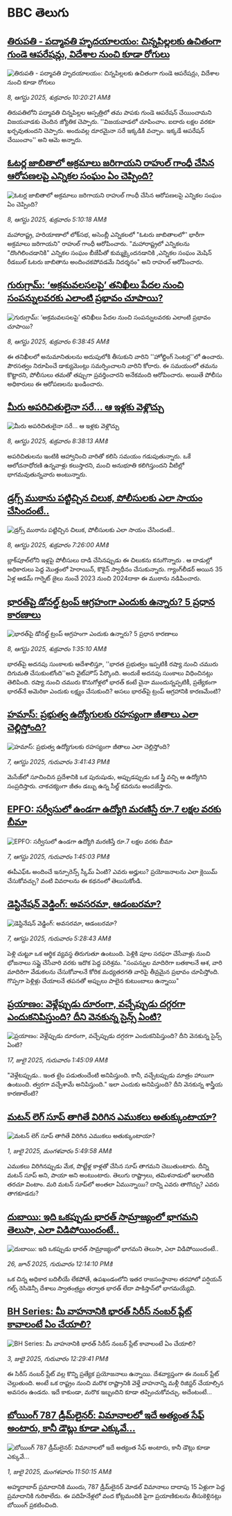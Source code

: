 # BBC తెలుగు## [తిరుపతి - పద్మావతి హృదయాలయం: చిన్నపిల్లలకు ఉచితంగా గుండె ఆపరేషన్లు, విదేశాల నుంచి కూడా రోగులు](https://www.bbc.com/telugu/articles/cvgvqv32e7yo?at_medium=RSS&at_campaign=rss?at_campaign=githubrss)![తిరుపతి - పద్మావతి హృదయాలయం: చిన్నపిల్లలకు ఉచితంగా గుండె ఆపరేషన్లు, విదేశాల నుంచి కూడా రోగులు](https://ichef.bbci.co.uk/ace/ws/240/cpsprodpb/0624/live/b49c9380-743e-11f0-876e-092c0a90f4e0.jpg)_8, ఆగస్టు 2025, శుక్రవారం 10:20:21 AMకి_తిరుపతిలోని పద్మావతి చిన్నపిల్లల ఆస్పత్రిలో తమ పాపకు గుండె ఆపరేషన్ చేయించామని విజయవాడకు చెందిన జ్యోతిక చెప్పారు. ''విజయవాడలో చూపించాం. ఐదారు లక్షల వరకూ ఖర్చవుతుందని చెప్పారు. అందువల్ల దూరమైనా సరే ఇక్కడికి వచ్చాం. ఇక్కడే ఆపరేషన్ చేయించాం'' అని ఆమె అన్నారు.## [ఓటర్ల జాబితాలో అక్రమాలు జరిగాయని  రాహుల్ గాంధీ చేసిన ఆరోపణలపై ఎన్నికల సంఘం ఏం చెప్పింది? ](https://www.bbc.com/telugu/articles/cvg0n4jdqrgo?at_medium=RSS&at_campaign=rss?at_campaign=githubrss)![ఓటర్ల జాబితాలో అక్రమాలు జరిగాయని  రాహుల్ గాంధీ చేసిన ఆరోపణలపై ఎన్నికల సంఘం ఏం చెప్పింది? ](https://ichef.bbci.co.uk/ace/ws/240/cpsprodpb/9467/live/b9f21040-7406-11f0-8071-1788c7e8ae0e.jpg)_8, ఆగస్టు 2025, శుక్రవారం 5:10:18 AMకి_మహారాష్ట్ర, హరియాణాలో లోక్‌సభ, అసెంబ్లీ ఎన్నికలలో  "ఓటరు జాబితాలలో’’ భారీగా అక్రమాలు జరిగాయని" రాహుల్ గాంధీ ఆరోపించారు. "మహారాష్ట్రలో ఎన్నికలను "దొంగిలించడానికి" ఎన్నికల సంఘం బీజేపీతో కుమ్మక్కైందనడానికి ,ఎన్నికల సంఘం  మెషిన్ రీడబుల్ ఓటరు జాబితాను అందించకపోవడమే నిదర్శనం" అని రాహుల్ ఆరోపించారు.## [ గురుగ్రామ్: ‘అక్రమవలసలపై’ తనిఖీలు పేదల నుంచి సంపన్నులవరకు ఎలాంటి ప్రభావం చూపాయి?](https://www.bbc.com/telugu/articles/cy980114x4xo?at_medium=RSS&at_campaign=rss?at_campaign=githubrss)![ గురుగ్రామ్: ‘అక్రమవలసలపై’ తనిఖీలు పేదల నుంచి సంపన్నులవరకు ఎలాంటి ప్రభావం చూపాయి?](https://ichef.bbci.co.uk/ace/ws/240/cpsprodpb/77a1/live/4b2aa5b0-7405-11f0-8071-1788c7e8ae0e.jpg)_8, ఆగస్టు 2025, శుక్రవారం 6:38:45 AMకి_ఈ తనిఖీలలో అనుమానితులను అదుపులోకి తీసుకుని వారిని ''హోల్డింగ్ సెంటర్ల''లో ఉంచారు. పౌరసత్వం నిరూపించే డాక్యుమెంట్లు సమర్పించాలని వారిని కోరారు. ఈ సమయంలో తమను కొట్టారని, పోలీసులు తమతో తప్పుగా ప్రవర్తించారని అనేకమంది ఆరోపించారు. అయితే పోలీసు అధికారులు ఈ ఆరోపణలను ఖండించారు.## [మీరు అపరిచితులైనా సరే... ఆ ఇళ్లకు వెళ్లొచ్చు](https://www.bbc.com/telugu/articles/c2l7kqpd75lo?at_medium=RSS&at_campaign=rss?at_campaign=githubrss)![మీరు అపరిచితులైనా సరే... ఆ ఇళ్లకు వెళ్లొచ్చు](https://ichef.bbci.co.uk/ace/ws/240/cpsprodpb/c37c/live/7b8a0360-7430-11f0-8071-1788c7e8ae0e.png)_8, ఆగస్టు 2025, శుక్రవారం 8:38:13 AMకి_అపరిచితులను ఇంటికి ఆహ్వానించి వారితో కలిసి సమయం గడుపుతున్నారు. ఒకే ఆలోచనాధోరణి ఉన్నవాళ్లు కలుస్తారని, మంచి అనుభూతి కలిగిస్తుందని వీటిల్లో భాగమవుతున్నవారు అంటున్నారు.## [డ్రగ్స్ ముఠాను పట్టిచ్చిన చిలుక, పోలీసులకు ఎలా సాయం చేసిందంటే..](https://www.bbc.com/telugu/articles/c78z7y471x8o?at_medium=RSS&at_campaign=rss?at_campaign=githubrss)![డ్రగ్స్ ముఠాను పట్టిచ్చిన చిలుక, పోలీసులకు ఎలా సాయం చేసిందంటే..](https://ichef.bbci.co.uk/ace/ws/240/cpsprodpb/0de4/live/3f394a20-7420-11f0-ab85-c1ec8d2f110b.png)_8, ఆగస్టు 2025, శుక్రవారం 7:26:00 AMకి_బ్లాక్‌పూల్‌లోని ఇళ్లపై  పోలీసులు దాడి చేసినప్పుడు ఈ చిలుకను కనుగొన్నారు . ఆ దాడుల్లో అధికారులు పెద్ద మొత్తంలో హెరాయిన్, కొకైన్ స్వాధీనం చేసుకున్నారు. గ్యాంగ్‌లీడర్ అయిన 35 ఏళ్ల ఆడమ్ గార్నెట్ జైలు నుంచే 2023 నుంచి 2024దాకా ఈ ముఠాను నడిపించారు.## [భారత్‌పై డోనల్డ్ ట్రంప్‌ ఆగ్రహంగా ఎందుకు ఉన్నారు? 5 ప్రధాన కారణాలు ](https://www.bbc.com/telugu/articles/c5ylxp0dq5xo?at_medium=RSS&at_campaign=rss?at_campaign=githubrss)![భారత్‌పై డోనల్డ్ ట్రంప్‌ ఆగ్రహంగా ఎందుకు ఉన్నారు? 5 ప్రధాన కారణాలు ](https://ichef.bbci.co.uk/ace/ws/240/cpsprodpb/c011/live/86422e00-7399-11f0-a975-cb151ca452f4.jpg)_8, ఆగస్టు 2025, శుక్రవారం 1:35:10 AMకి_భారత్‌పై  అదనపు సుంకాలకు ఆదేశాలిస్తూ, ''భారత ప్రభుత్వం ఇప్పటికీ రష్యా నుంచి చమురు దిగుమతి చేసుకుంటోంది''అని వైట్‌హౌస్ పేర్కొంది. అందుకే అదనపు సుంకాలు విధించినట్లు తెలిపింది. రష్యా నుంచి చమురు కొనుగోళ్లలో భారత్ కంటే చైనా ముందున్నప్పటికీ, ప్రత్యేకంగా భారత్‌నే అమెరికా ఎందుకు లక్ష్యం చేసుకుంది? అసలు భారత్‌పై ట్రంప్ ఆగ్రహానికి కారణమేంటి?## [హమాస్: ప్రభుత్వ ఉద్యోగులకు రహస్యంగా జీతాలు ఎలా  చెల్లిస్తోంది?  ](https://www.bbc.com/telugu/articles/cg4xvr0qd32o?at_medium=RSS&at_campaign=rss?at_campaign=githubrss)![హమాస్: ప్రభుత్వ ఉద్యోగులకు రహస్యంగా జీతాలు ఎలా  చెల్లిస్తోంది?  ](https://ichef.bbci.co.uk/ace/ws/240/cpsprodpb/8a3f/live/8b667c40-739b-11f0-856a-e3e76ccaf044.jpg)_7, ఆగస్టు 2025, గురువారం 3:41:43 PMకి_మెసేజ్‌లో సూచించిన ప్రదేశానికి ఒక పురుషుడు, అప్పుడప్పుడు ఒక స్త్రీ వచ్చి ఆ ఉద్యోగిని సంప్రదిస్తారు. చాకచక్యంగా జీతం డబ్బు ఉన్న సీల్డ్ కవరును అందజేస్తారు.## [EPFO: సర్వీసులో ఉండగా ఉద్యోగి మరణిస్తే రూ.7 లక్షల వరకు బీమా](https://www.bbc.com/telugu/articles/clyrqpplp2qo?at_medium=RSS&at_campaign=rss?at_campaign=githubrss)![EPFO: సర్వీసులో ఉండగా ఉద్యోగి మరణిస్తే రూ.7 లక్షల వరకు బీమా](https://ichef.bbci.co.uk/ace/ws/240/cpsprodpb/20fd/live/dac6c350-72bd-11f0-af20-030418be2ca5.jpg)_7, ఆగస్టు 2025, గురువారం 1:45:03 PMకి_ఈపీఎఫ్ఓ అందించే ఇన్సూరెన్స్ స్కీమ్ ఏంటి? ఎవరు అర్హులు? ప్రయోజనాలను ఎలా క్లెయిమ్ చేసుకోవచ్చు? వంటి వివరాలను ఈ కథనంలో తెలుసుకోండి.## [డెస్టినేషన్ వెడ్డింగ్: అవసరమా, ఆడంబరమా?](https://www.bbc.com/telugu/articles/clyjwqjv5vko?at_medium=RSS&at_campaign=rss?at_campaign=githubrss)![డెస్టినేషన్ వెడ్డింగ్: అవసరమా, ఆడంబరమా?](https://ichef.bbci.co.uk/ace/ws/240/cpsprodpb/4c82/live/592af770-7363-11f0-ab1c-fb449de285a1.jpg)_7, ఆగస్టు 2025, గురువారం 5:28:43 AMకి_పెళ్లి చుట్టూ ఒక ఆర్థిక వ్యవస్థ తిరుగుతూ ఉంటుంది. పెళ్లికి పూల సరఫరా చేసేవాళ్లు నుంచి భోజనాలు సప్లై చేసేవారి వరకు ఇదొక పెద్ద పరిశ్రమ. "సంపన్నుల మాదిరిగా బతకాలనే ఆశ, వారి మాదిరిగా వేడుకలను చేసుకోవాలనే కోరిక మధ్యతరగతి వారిపై తీవ్రమైన ప్రభావం చూపిస్తోంది. గొప్పగా పెళ్లిళ్లు చేయాలనే తపనతో అప్పులు పాలైన కుటుంబాలు ఉన్నాయి"## [ప్రయాణం: వెళ్లేప్పుడు దూరంగా, వచ్చేప్పుడు దగ్గరగా ఎందుకనిపిస్తుంది? దీని వెనకున్న సైన్స్ ఏంటి?](https://www.bbc.com/telugu/articles/c0l4y727n1jo?at_medium=RSS&at_campaign=rss?at_campaign=githubrss)![ప్రయాణం: వెళ్లేప్పుడు దూరంగా, వచ్చేప్పుడు దగ్గరగా ఎందుకనిపిస్తుంది? దీని వెనకున్న సైన్స్ ఏంటి?](https://ichef.bbci.co.uk/ace/ws/240/cpsprodpb/054c/live/6957c010-62b0-11f0-8e78-11023c48a856.png)_17, జులై 2025, గురువారం 1:45:09 AMకి_"వెళ్లేటప్పుడు.. ఇంత టైం పడుతుందేంటి అనిపిస్తుంది. కానీ, వచ్చేటప్పుడు మాత్రం హాయిగా ఉంటుంది. త్వరగా వచ్చేశామే అనిపిస్తుంది." ఇలా ఎందుకు అనిపిస్తుంది? దీని వెనకున్న శాస్త్రీయ కారణాలేంటి?## [మటన్ లెగ్ సూప్ తాగితే విరిగిన ఎముకలు అతుక్కుంటాయా?](https://www.bbc.com/telugu/articles/c0l4g92j8kzo?at_medium=RSS&at_campaign=rss?at_campaign=githubrss)![మటన్ లెగ్ సూప్ తాగితే విరిగిన ఎముకలు అతుక్కుంటాయా?](https://ichef.bbci.co.uk/ace/ws/240/cpsprodpb/b31e/live/cce532c0-6d41-11f0-9462-bb509dc78127.jpg)_1, జులై 2025, మంగళవారం 5:49:58 AMకి_ఎముకలు విరిగినప్పుడు మేక, పొట్టేళ్ల కాళ్లతో చేసిన సూప్ తాగమని చెబుతుంటారు. దీన్ని మటన్ సూప్ అని, పాయా అని అంటుంటారు. తెలుగు రాష్ట్రాలు, తమిళనాడులో ఇలాంటిది తరచూ వింటాం. మరి మటన్ సూప్‌లో అంతలా ఏమున్నాయి? దాన్ని ఎవరు తాగొచ్చు? ఎవరు తాగకూడదు?## [దుబాయి: ఇది ఒకప్పుడు భారత్ సామ్రాజ్యంలో భాగమని తెలుసా, ఎలా విడిపోయిందంటే..](https://www.bbc.com/telugu/articles/ce83x3rekyyo?at_medium=RSS&at_campaign=rss?at_campaign=githubrss)![దుబాయి: ఇది ఒకప్పుడు భారత్ సామ్రాజ్యంలో భాగమని తెలుసా, ఎలా విడిపోయిందంటే..](https://ichef.bbci.co.uk/ace/ws/240/cpsprodpb/89c1/live/fbe80b80-5282-11f0-809e-059b7ea85131.jpg)_26, జూన్ 2025, గురువారం 12:14:10 PMకి_ఒక చిన్న అధికార బదిలీయే లేకపోతే, ఉపఖండంలోని ఇతర రాజసంస్థానాల తరహాలో  పర్షియన్ గల్ఫ్ రెసిడెన్సీ దేశాలు స్వాతంత్ర్యం తర్వాత భారత్ లేదా పాకిస్తాన్‌లో భాగమయ్యేవి.## [BH Series: మీ వాహనానికి భారత్ సిరీస్ నంబర్ ప్లేట్ కావాలంటే ఏం చేయాలి?](https://www.bbc.com/telugu/articles/c9dg040gzv6o?at_medium=RSS&at_campaign=rss?at_campaign=githubrss)![BH Series: మీ వాహనానికి భారత్ సిరీస్ నంబర్ ప్లేట్ కావాలంటే ఏం చేయాలి?](https://ichef.bbci.co.uk/ace/ws/240/cpsprodpb/c5c0/live/7facfba0-5801-11f0-b5c5-012c5796682d.jpg)_3, జులై 2025, గురువారం 12:29:41 PMకి_ఈ సిరీస్ నంబర్ ప్లేట్ వల్ల కొన్ని ప్రత్యేక ప్రయోజనాలు ఉన్నాయి. దేశవ్యాప్తంగా ఈ నంబర్ ప్లేట్ చెల్లుతుంది. అంటే ఒక రాష్ట్రం నుంచి మరొక రాష్ట్రానికి వెళ్తే వాహనాన్ని మళ్లీ రిజిస్టర్ చేయాల్సిన అవసరం ఉండదు. ఇదే కాకుండా, మరొక ఇబ్బందిని కూడా తప్పించుకోవచ్చు. అదేంటంటే...## [బోయింగ్ 787 డ్రీమ్‌లైనర్: విమానాలలో ఇదే అత్యంత సేఫ్ అంటారు, కానీ డౌట్లు కూడా ఎక్కువే...](https://www.bbc.com/telugu/articles/c8d664g0dz9o?at_medium=RSS&at_campaign=rss?at_campaign=githubrss)![బోయింగ్ 787 డ్రీమ్‌లైనర్: విమానాలలో ఇదే అత్యంత సేఫ్ అంటారు, కానీ డౌట్లు కూడా ఎక్కువే...](https://ichef.bbci.co.uk/ace/ws/240/cpsprodpb/aebe/live/0ad87b80-5674-11f0-95fc-edf89039c20a.jpg)_1, జులై 2025, మంగళవారం 11:50:15 AMకి_అహ్మదాబాద్ ప్రమాదానికి ముందు, 787 డ్రీమ్‌లైనర్ మోడల్ విమానాలు దాదాపు 15 ఏళ్లుగా పెద్ద ప్రమాదానికి గురికాలేదు. ఈ పదిహేనేళ్లలో వంద కోట్లమందికి  పైగా ప్రయాణికులను తీసుకెళ్లినట్లు బోయింగ్ ప్రకటించింది.